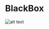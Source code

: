 # BlackBox

![alt text](https://github.com/jimdox/BlackBox/blob/master/bxEngine/res/bx_logo-672.png)

